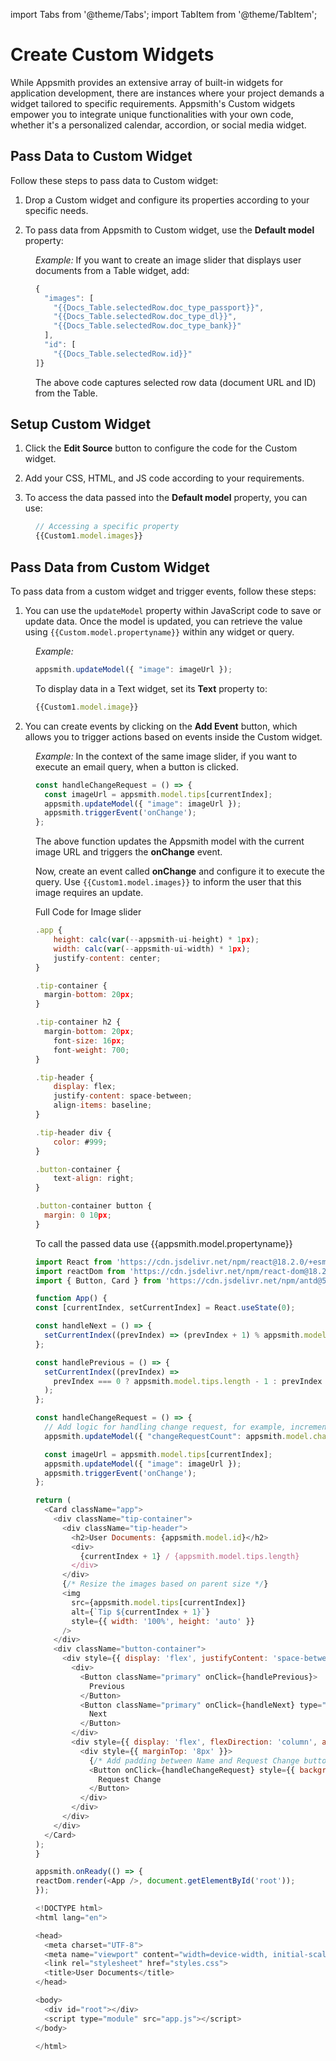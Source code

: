 import Tabs from '@theme/Tabs';
import TabItem from '@theme/TabItem';

# Create Custom Widgets 

While Appsmith provides an extensive array of built-in widgets for application development, there are instances where your project demands a widget tailored to specific requirements. Appsmith's Custom widgets empower you to integrate unique functionalities with your own code, whether it's a personalized calendar, accordion, or social media widget.



## Pass Data to Custom Widget

Follow these steps to pass data to Custom widget:

1. Drop a Custom widget and configure its properties according to your specific needs.

2. To pass data from Appsmith to Custom widget, use the **Default model** property:

<dd>

*Example:* If you want to create an image slider that displays user documents from a Table widget, add:

```js
{
  "images": [
    "{{Docs_Table.selectedRow.doc_type_passport}}",
    "{{Docs_Table.selectedRow.doc_type_dl}}",
    "{{Docs_Table.selectedRow.doc_type_bank}}"
  ],
  "id": [
    "{{Docs_Table.selectedRow.id}}"
]}
```

The above code captures selected row data (document URL and ID) from the Table.

</dd>


## Setup Custom Widget

1. Click the **Edit Source** button to configure the code for the Custom widget.

2. Add your CSS, HTML, and JS code according to your requirements.

3. To access the data passed into the **Default model** property, you can use:

<dd>

```js
// Accessing a specific property 
{{Custom1.model.images}}
```

</dd>



## Pass Data from Custom Widget

To pass data from a custom widget and trigger events, follow these steps:
 
1. You can use the `updateModel` property within JavaScript code to save or update data. Once the model is updated, you can retrieve the value using `{{Custom.model.propertyname}}` within any widget or query.

<dd>

*Example:*

```js
appsmith.updateModel({ "image": imageUrl });
```

To display data in a Text widget, set its **Text** property to:

```js
{{Custom1.model.image}}
```

</dd>

2. You can create events by clicking on the **Add Event** button, which allows you to trigger actions based on events inside the Custom widget.


<dd>

*Example:* In the context of the same image slider,  if you want to execute an email query, when a button is clicked. 

```js
const handleChangeRequest = () => {
  const imageUrl = appsmith.model.tips[currentIndex];
  appsmith.updateModel({ "image": imageUrl });
  appsmith.triggerEvent('onChange');
};
```
 The above function updates the Appsmith model with the current image URL and triggers the **onChange** event.

 Now, create an event called **onChange** and configure it to execute the query. Use `{{Custom1.model.images}}` to inform the user that this image requires an update.


</dd>




<dd>

Full Code for Image slider

<Tabs>
  <TabItem value="css" label="CSS" default>

```js
.app {
	height: calc(var(--appsmith-ui-height) * 1px);
	width: calc(var(--appsmith-ui-width) * 1px);
	justify-content: center;
}

.tip-container {
  margin-bottom: 20px;
}

.tip-container h2 {
  margin-bottom: 20px;
	font-size: 16px;
	font-weight: 700;
}

.tip-header {
	display: flex;
	justify-content: space-between;
	align-items: baseline;
}

.tip-header div {
	color: #999;
}

.button-container {
	text-align: right;	
}

.button-container button {
  margin: 0 10px;
}
```
  </TabItem>
  <TabItem value="js" label="JS">

To call the passed data use {{appsmith.model.propertyname}}

  ```js
import React from 'https://cdn.jsdelivr.net/npm/react@18.2.0/+esm';
import reactDom from 'https://cdn.jsdelivr.net/npm/react-dom@18.2.0/+esm';
import { Button, Card } from 'https://cdn.jsdelivr.net/npm/antd@5.11.1/+esm';

function App() {
  const [currentIndex, setCurrentIndex] = React.useState(0);

  const handleNext = () => {
    setCurrentIndex((prevIndex) => (prevIndex + 1) % appsmith.model.tips.length);
  };

  const handlePrevious = () => {
    setCurrentIndex((prevIndex) =>
      prevIndex === 0 ? appsmith.model.tips.length - 1 : prevIndex - 1
    );
  };

  const handleChangeRequest = () => {
    // Add logic for handling change request, for example, incrementing a counter
    appsmith.updateModel({ "changeRequestCount": appsmith.model.changeRequestCount + 1 });

    const imageUrl = appsmith.model.tips[currentIndex];
    appsmith.updateModel({ "image": imageUrl });
    appsmith.triggerEvent('onChange');
  };

  return (
    <Card className="app">
      <div className="tip-container">
        <div className="tip-header">
          <h2>User Documents: {appsmith.model.id}</h2>
          <div>
            {currentIndex + 1} / {appsmith.model.tips.length}
          </div>
        </div>
        {/* Resize the images based on parent size */}
        <img
          src={appsmith.model.tips[currentIndex]}
          alt={`Tip ${currentIndex + 1}`}
          style={{ width: '100%', height: 'auto' }}
        />
      </div>
      <div className="button-container">
        <div style={{ display: 'flex', justifyContent: 'space-between' }}>
          <div>
            <Button className="primary" onClick={handlePrevious}>
              Previous
            </Button>
            <Button className="primary" onClick={handleNext} type="primary">
              Next
            </Button>
          </div>
          <div style={{ display: 'flex', flexDirection: 'column', alignItems: 'flex-end' }}>
            <div style={{ marginTop: '8px' }}>
              {/* Add padding between Name and Request Change buttons */}
              <Button onClick={handleChangeRequest} style={{ backgroundColor: 'red', borderColor: 'red', color: '#fff' }}>
                Request Change
              </Button>
            </div>
          </div>
        </div>
      </div>
    </Card>
  );
}

appsmith.onReady(() => {
  reactDom.render(<App />, document.getElementById('root'));
});
```

  </TabItem>
  <TabItem value="html" label="HTML">

```js
<!DOCTYPE html>
<html lang="en">

<head>
  <meta charset="UTF-8">
  <meta name="viewport" content="width=device-width, initial-scale=1.0">
  <link rel="stylesheet" href="styles.css">
  <title>User Documents</title>
</head>

<body>
  <div id="root"></div>
  <script type="module" src="app.js"></script>
</body>

</html>
```

  </TabItem>
</Tabs>

</dd>




